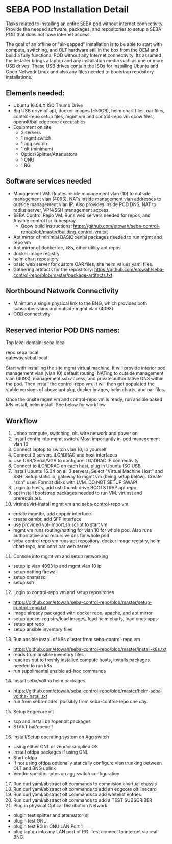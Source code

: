 # SEBA POD Installation Detail

Tasks related to installing an entire SEBA pod without internet connectivity.
Provide the needed software, packages, and repositories to setup a SEBA POD that does not have Internet access.

The goal of an offline or "air-gapped" installation is to be able to start with compute, switching, and OLT hardware still in the box from the OEM and build a fully functional POD without any Internet connectivity. Its assumed the installer brings a laptop and any installation media such as one or more USB drives. These USB drives contain the ISOs for installing Ubuntu and Open Network Linux and also any files needed to bootstrap repository installations.



## Elements needed:

- Ubuntu 16.04.X ISO Thumb Drive
- Big USB drive of apt, docker images (~50GB), helm chart files, oar files, control-repo setup files, mgmt vm and control-repo vm qcow files, openolt/bal edgecore executables
- Equipment on site
  - 3 servers
  - 1 mgmt switch
  - 1 agg switch
  - 1 olt (minimum)
  - Optics/Splitter/Attenuators
  - 1 ONU
  - 1 RG

## Software services needed

- Management VM. Routes inside management vlan (10) to outside management vlan (4093).  NATs inside management vlan addresses to outside management vlan IP.  Also provides inside POD DNS, NAT to radius server, VPN/SSH management access.
- SEBA Control Repo VM.   Runs web servers needed for repos, and Ansible control for kubespray
  - Qcow build instructions: https://github.com/etowah/seba-control-repo/blob/master/building-control-vm.txt
- Apt mirror of minimial BASIC xenial packages needed to run mgmt and repo vm
- Apt mirror of docker-ce, k8s, other utility apt repos
- docker image registry
- helm chart repository
- basic web server for custom OAR files, site helm values yaml files.
- Gathering artifacts for the repostitory: https://github.com/etowah/seba-control-repo/blob/master/package-artifacts.txt

## Northbound Network Connectivity

- Minimum a single physical link to the BNG, which provides both subscriber vlans and outside mgmt vlan (4093).
- OOB connectivity 

## Reserved interior POD DNS names:

Top level domain: seba.local

repo.seba.local  
gateway.sebal.local  



Start with installing the site mgmt virtual machine. It will provide interior pod management vlan (vlan 10) default routing, NATing to outside management vlan (4093), management ssh access, and private authoritative DNS within the pod.  Then install the control-repo vm. It will then get populated the stable versions of above apt pkg, docker images, helm charts, and oar files.  

Once the onsite mgmt vm and control-repo vm is ready, run ansible based k8s install, helm install. See below for workflow.


## Workflow

1) Unbox compute, switching, olt. wire network and power on
2) Install config into mgmt switch. Most importantly in-pod management vlan 10
3) Connect laptop to switch vlan 10, ip yourself
4) Connect 3 servers iLO/iDRAC and host interfaces
5) Use USB/Serial/VGA to configure iLO/iDRAC IP connectivity
6) Connect to iLO/iDRAC on each host, plug in Ubuntu ISO USB
7) Install Ubuntu 16.04 on all 3 servers, Select "Virtual Machine Host" and SSH. Setup static ip, gateway to mgmt vm (being setup below).  Create "sdn" user.  Format disks with LVM. DO NOT SETUP SWAP!
8) Login to hosts, add usb thumb drive BOOTSTRAP apt repo
9) apt install bootstrap packages needed to run VM.  virtinst and prerequisites.
10) virtinst/virt-install  mgmt vm and seba-control-repo vm.
  - create mgmtbr, add copper interface. 
  - create oambr, add SFP interface
  - use provided vol-import.sh script to start vm
  - mgmt vm runs routing/natting for vlan 10 for whole pod.  Also runs authoritative and recursive dns for whole pod
  - seba control repo vm runs apt repository, docker image registry, helm chart repo, and onos oar web server
11) Console into mgmt vm and setup networking
  - setup ip vlan 4093 ip and mgmt vlan 10 ip
  - setup natting firewall
  - setup dnsmasq
  - setup ssh
12) Login to control-repo vm and setup repositories
  - https://github.com/etowah/seba-control-repo/blob/master/setup-control-repo.txt
  - image already packaged with docker repo, apache, and apt mirror
  - setup docker registry/load images, load helm charts, load onos apps
  - setup apt repo
  - setup ansible inventory files
13) Run ansible install of k8s cluster from seba-control-repo vm
  - https://github.com/etowah/seba-control-repo/blob/master/install-k8s.txt
  - reads from ansible inventory files
  - reaches out to freshly installed compute hosts, installs packages needed to run k8s
  - run supplimental ansible ad-hoc commands
14) Install seba/voltha helm packages
  - https://github.com/etowah/seba-control-repo/blob/master/helm-seba-voltha-install.txt
  - run from seba-node1.  possibly from seba-control-repo one day.
15) Setup Edgecore olt
  - scp and install bal/openolt packages
  - START bal/openolt
16) Install/Setup operating system on Agg switch
  - Using either ONL or vendor supplied OS
  - Install ofdpa packages if using ONL
  - Start ofdpa
  - If not using ofdpa optionally statically configure vlan trunking between OLT and BNG uplink
  - Vendor specific notes on agg switch configuration
17) Run curl yaml/abstract olt commands to commision a virtual chassis
18) Run curl yaml/abstract olt commands to add an edgcore olt linecard
19) Run curl yaml/abstract olt commands to add whitelist entries
20) Run curl yaml/abstract olt commands to add a TEST SUBSCRIBER
21) Plug in physical Optical Distribution Network
  - plugin test splitter and attenuator(s)
  - plugin test ONU
  - plugin test RG in ONU LAN Port 1
  - plug laptop into any LAN port of RG. Test connect to internet via real BNG.



